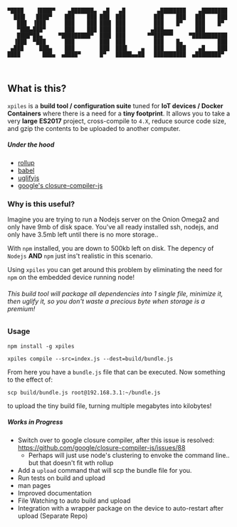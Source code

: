 ```

▀████    ▐████▀    ▄███████▄  ▄█   ▄█          ▄████████    ▄████████ 
  ███▌   ████▀    ███    ███ ███  ███         ███    ███   ███    ███ 
   ███  ▐███      ███    ███ ███▌ ███         ███    █▀    ███    █▀  
   ▀███▄███▀      ███    ███ ███▌ ███        ▄███▄▄▄       ███        
   ████▀██▄     ▀█████████▀  ███▌ ███       ▀▀███▀▀▀     ▀███████████ 
  ▐███  ▀███      ███        ███  ███         ███    █▄           ███ 
 ▄███     ███▄    ███        ███  ███▌    ▄   ███    ███    ▄█    ███ 
████       ███▄  ▄████▀      █▀   █████▄▄██   ██████████  ▄████████▀  

                                                                     

```

## What is this?
`xpiles` is a **build tool / configuration suite** tuned for **IoT devices / Docker Containers** where there is a need for a **tiny footprint**. It allows you to take a very **large** **ES2017** project, cross-compile to `4.X`, reduce source code size, and gzip the contents to be uploaded to another computer.

##### Under the hood
- [rollup](https://rollupjs.org/guide/en)
- [babel](https://babeljs.io/)
- [uglifyjs](https://github.com/mishoo/UglifyJS2/tree/harmony)
- [google's closure-compiler-js](https://github.com/google/closure-compiler-js)

### Why is this useful?

Imagine you are trying to run a Nodejs server on the Onion Omega2 and only have 9mb of disk space. You've all ready installed ssh, nodejs, and only have 3.5mb left until there is no more storage.. 

With `npm` installed, you are down to 500kb left on disk. The depency of `Nodejs` **AND** `npm` just ins't realistic in this scenario.

Using `xpiles` you can get around this problem by eliminating the need for `npm` on the embedded device running node! 

###### This build tool will package all dependencies into 1 single file, minimize it, then uglify it, so you don't waste a precious byte when storage is a premium!

### Usage

```
npm install -g xpiles

xpiles compile --src=index.js --dest=build/bundle.js
```

From here you have a `bundle.js` file that can be executed. Now something to the effect of:

```
scp build/bundle.js root@192.168.3.1:~/bundle.js
```
to upload the tiny build file, turning multiple megabytes into kilobytes!


##### Works in Progress
- Switch over to google closure compiler, after this issue is resolved: https://github.com/google/closure-compiler-js/issues/88
  - Perhaps will just use node's clustering to envoke the command line.. but that doesn't fit wth rollup
- Add a `upload` command that will scp the bundle file for you.
- Run tests on build and upload
- man pages
- Improved documentation
- File Watching to auto build and upload
- Integration with a wrapper package on the device to auto-restart after upload (Separate Repo)